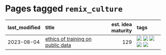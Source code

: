 # Pages tagged `remix_culture`

|last_modified|title|est. idea maturity|tags
|:---|:---|---:|:---|
|2023-08-04|[ethics of training on public data](../ethics_of_public_data.md)|129|[![](https://img.shields.io/badge/tag-ai_ethics-759071)](../tags/ai_ethics.md) [![](https://img.shields.io/badge/tag-ethics-7a219d)](../tags/ethics.md) [![](https://img.shields.io/badge/tag-fair_use-a777bf)](../tags/fair_use.md) [![](https://img.shields.io/badge/tag-philosophy-ac8815)](../tags/philosophy.md) [![](https://img.shields.io/badge/tag-remix_culture-f59257)](../tags/remix_culture.md)|